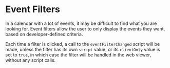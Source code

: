 # Event Filters
In a calendar with a lot of events, it may be difficult to find what you
are looking for. Event filters allow the user to only display the events
they want, based on developer-defined criteria.

Each time a filter is clicked, a call to the `eventFilterChanged` script will be made,
unless the filter has its own `script` value, or its `clientOnly` value is set to `true`,
in which case the filter will be handled in the web viewer, without any script calls.